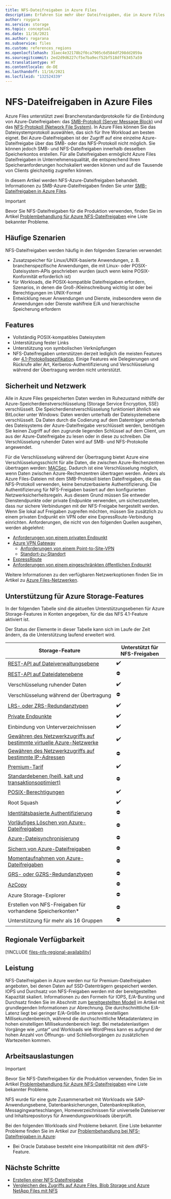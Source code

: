 ```yaml
---
title: NFS-Dateifreigaben in Azure Files
description: Erfahren Sie mehr über Dateifreigaben, die in Azure Files mit dem NFS-Protokoll (Network File System) gehostet werden.
author: roygara
ms.service: storage
ms.topic: conceptual
ms.date: 11/16/2021
ms.author: rogarana
ms.subservice: files
ms.custom: references_regions
ms.openlocfilehash: 31aec4e32178b2f0ca7905c6d584df298dd2059a
ms.sourcegitcommit: 2ed2d9d6227cf5e7ba9ecf52bf518dff63457a59
ms.translationtype: HT
ms.contentlocale: de-DE
ms.lasthandoff: 11/16/2021
ms.locfileid: "132524339"
---
```

# <a name="nfs-file-shares-in-azure-files"></a>NFS-Dateifreigaben in Azure Files
Azure Files unterstützt zwei Branchenstandardprotokolle für die Einbindung von Azure-Dateifreigaben: das [SMB-Protokoll (Server Message Block)](/windows/win32/fileio/microsoft-smb-protocol-and-cifs-protocol-overview) und das [NFS-Protokoll (Network File System)](https://en.wikipedia.org/wiki/Network_File_System). In Azure Files können Sie das Dateisystemprotokoll auswählen, das sich für Ihre Workload am besten eignet. Bei Azure-Dateifreigaben ist der Zugriff auf eine einzelne Azure-Dateifreigabe über das SMB- oder das NFS-Protokoll nicht möglich. Sie können jedoch SMB- und NFS-Dateifreigaben innerhalb desselben Speicherkontos erstellen. Für alle Dateifreigaben ermöglicht Azure Files Dateifreigaben in Unternehmensqualität, die entsprechend Ihren Speicheranforderungen hochskaliert werden können und auf die Tausende von Clients gleichzeitig zugreifen können.

In diesem Artikel werden NFS-Azure-Dateifreigaben behandelt. Informationen zu SMB-Azure-Dateifreigaben finden Sie unter [SMB-Dateifreigaben in Azure Files](files-smb-protocol.md).

> [!IMPORTANT]
>  Bevor Sie NFS-Dateifreigaben für die Produktion verwenden, finden Sie im Artikel [Problembehandlung für Azure NFS-Dateifreigaben](storage-troubleshooting-files-nfs.md) eine Liste bekannter Probleme.

## <a name="common-scenarios"></a>Häufige Szenarien
NFS-Dateifreigaben werden häufig in den folgenden Szenarien verwendet:

- Zusatzspeicher für Linux/UNIX-basierte Anwendungen, z. B. branchenspezifische Anwendungen, die mit Linux- oder POSIX-Dateisystem-APIs geschrieben wurden (auch wenn keine POSIX-Konformität erforderlich ist)
- für Workloads, die POSIX-kompatible Dateifreigaben erfordern, Szenarios, in denen die Groß-/Kleinschreibung wichtig ist oder bei Berechtigungen im UNIX-Format
- Entwicklung neuer Anwendungen und Dienste, insbesondere wenn die Anwendungen oder Dienste wahlfreie E/A und hierarchische Speicherung erfordern 

## <a name="features"></a>Features
- Vollständig POSIX-kompatibles Dateisystem
- Unterstützung fester Links
- Unterstützung von symbolischen Verknüpfungen
- NFS-Dateifreigaben unterstützen derzeit lediglich die meisten Features der [4.1-Protokollspezifikation](https://tools.ietf.org/html/rfc5661). Einige Features wie Delegierungen und Rückrufe aller Art, Kerberos-Authentifizierung und Verschlüsselung während der Übertragung werden nicht unterstützt.


## <a name="security-and-networking"></a>Sicherheit und Netzwerk
Alle in Azure Files gespeicherten Daten werden im Ruhezustand mithilfe der Azure-Speicherdienstverschlüsselung (Storage Service Encryption, SSE) verschlüsselt. Die Speicherdienstverschlüsselung funktioniert ähnlich wie BitLocker unter Windows: Daten werden unterhalb der Dateisystemebene verschlüsselt. Da Daten durch die Codierung auf dem Datenträger unterhalb des Dateisystems der Azure-Dateifreigabe verschlüsselt werden, benötigen Sie keinen Zugriff auf den zugrunde liegenden Schlüssel auf dem Client, um aus der Azure-Dateifreigabe zu lesen oder in diese zu schreiben. Die Verschlüsselung ruhender Daten wird auf SMB- und NFS-Protokolle angewendet.

Für die Verschlüsselung während der Übertragung bietet Azure eine Verschlüsselungsschicht für alle Daten, die zwischen Azure-Rechenzentren übertragen werden: [MACSec](https://en.wikipedia.org/wiki/IEEE_802.1AE). Dadurch ist eine Verschlüsselung möglich, wenn Daten zwischen Azure-Rechenzentren übertragen werden. Anders als Azure Files-Dateien mit dem SMB-Protokoll bieten Dateifreigaben, die das NFS-Protokoll verwenden, keine benutzerbasierte Authentifizierung. Die Authentifizierung für NFS-Freigaben basiert auf den konfigurierten Netzwerksicherheitsregeln. Aus diesem Grund müssen Sie entweder Dienstendpunkte oder private Endpunkte verwenden, um sicherzustellen, dass nur sichere Verbindungen mit der NFS-Freigabe hergestellt werden. Wenn Sie lokal auf Freigaben zugreifen möchten, müssen Sie zusätzlich zu einem privaten Endpunkt ein VPN oder eine ExpressRoute-Verbindung einrichten. Anforderungen, die nicht von den folgenden Quellen ausgehen, werden abgelehnt:

- [Anforderungen von einem privaten Endpunkt](storage-files-networking-overview.md#private-endpoints)
- [Azure VPN Gateway](../../vpn-gateway/vpn-gateway-about-vpngateways.md)
    - [Anforderungen von einem Point-to-Site-VPN](../../vpn-gateway/point-to-site-about.md)
    - [Standort-zu-Standort](../../vpn-gateway/design.md#s2smulti)
- [ExpressRoute](../../expressroute/expressroute-introduction.md)
- [Anforderungen von einem eingeschränkten öffentlichen Endpunkt](storage-files-networking-overview.md#storage-account-firewall-settings)

Weitere Informationen zu den verfügbaren Netzwerkoptionen finden Sie im Artikel zu [Azure Files-Netzwerken](storage-files-networking-overview.md).

## <a name="support-for-azure-storage-features"></a>Unterstützung für Azure Storage-Features

In der folgenden Tabelle sind die aktuellen Unterstützungsebenen für Azure Storage-Features in Konten angegeben, für die das NFS 4.1-Feature aktiviert ist. 

Der Status der Elemente in dieser Tabelle kann sich im Laufe der Zeit ändern, da die Unterstützung laufend erweitert wird.

| Storage-Feature | Unterstützt für NFS-Freigaben |
|-----------------|---------|
| [REST-API auf Dateiverwaltungsebene](/rest/api/storagerp/file-shares) | ✔️ |
| [REST-API auf Dateidatenebene](/rest/api/storageservices/file-service-rest-api)| ⛔ |
| Verschlüsselung ruhender Daten|   ✔️ |
| Verschlüsselung während der Übertragung| ⛔ |
| [LRS- oder ZRS-Redundanztypen](storage-files-planning.md#redundancy)|  ✔️ |
| [Private Endpunkte](storage-files-networking-overview.md#private-endpoints) | ✔️  |
| Einbindung von Unterverzeichnissen|  ✔️ |
| [Gewähren des Netzwerkzugriffs auf bestimmte virtuelle Azure-Netzwerke](storage-files-networking-endpoints.md#restrict-access-to-the-public-endpoint-to-specific-virtual-networks)|  ✔️  |
| [Gewähren des Netzwerkzugriffs auf bestimmte IP-Adressen](../common/storage-network-security.md?toc=%2fazure%2fstorage%2ffiles%2ftoc.json#grant-access-from-an-internet-ip-range)| ⛔ |
| [Premium-Tarif](storage-files-planning.md#storage-tiers) |  ✔️  |
| [Standardebenen (heiß, kalt und transaktionsoptimiert)](storage-files-planning.md#storage-tiers)| ⛔ |
| [POSIX-Berechtigungen](https://en.wikipedia.org/wiki/File-system_permissions#Notation_of_traditional_Unix_permissions)|  ✔️  |
| Root Squash|  ✔️  |
| [Identitätsbasierte Authentifizierung](storage-files-active-directory-overview.md) | ⛔ |
| [Vorläufiges Löschen von Azure-Dateifreigaben](storage-files-prevent-file-share-deletion.md) | ⛔  |
| [Azure-Dateisynchronisierung](../file-sync/file-sync-introduction.md)| ⛔ |
| [Sichern von Azure-Dateifreigaben](../../backup/azure-file-share-backup-overview.md)| ⛔ |
| [Momentaufnahmen von Azure-Dateifreigaben](storage-snapshots-files.md)| ⛔ |
| [GRS- oder GZRS-Redundanztypen](storage-files-planning.md#redundancy)| ⛔ |
| [AzCopy](../common/storage-use-azcopy-v10.md?toc=%2fazure%2fstorage%2ffiles%2ftoc.json)| ⛔ |
| Azure Storage-Explorer| ⛔ |
| Erstellen von NFS-Freigaben für vorhandene Speicherkonten*| ⛔ |
| Unterstützung für mehr als 16 Gruppen| ⛔ |

## <a name="regional-availability"></a>Regionale Verfügbarkeit

[!INCLUDE [files-nfs-regional-availability](../../../includes/files-nfs-regional-availability.md)]

## <a name="performance"></a>Leistung
NFS-Dateifreigaben in Azure werden nur für Premium-Dateifreigaben angeboten, bei denen Daten auf SSD-Datenträgern gespeichert werden. IOPS und Durchsatz von NFS-Freigaben werden mit der bereitgestellten Kapazität skaliert. Informationen zu den Formeln für IOPS, E/A-Bursting und Durchsatz finden Sie im Abschnitt zum [bereitgestellten Modell](understanding-billing.md#provisioned-model) im Artikel mit grundlegenden Informationen zur Abrechnung. Die durchschnittliche E/A-Latenz liegt bei geringer E/A-Größe im unteren einstelligen Millisekundenbereich, während die durchschnittliche Metadatenlatenz im hohen einstelligen Millisekundenbereich liegt. Bei metadatenlastigen Vorgänge wie „untar“ und Workloads wie WordPress kann es aufgrund der hohen Anzahl von Öffnungs- und Schließvorgängen zu zusätzlichen Wartezeiten kommen.

## <a name="workloads"></a>Arbeitsauslastungen
> [!IMPORTANT]
> Bevor Sie NFS-Dateifreigaben für die Produktion verwenden, finden Sie im Artikel [Problembehandlung für Azure NFS-Dateifreigaben](storage-troubleshooting-files-nfs.md) eine Liste bekannter Probleme.

NFS wurde für eine gute Zusammenarbeit mit Workloads wie SAP-Anwendungsebene, Datenbanksicherungen, Datenbankreplikation, Messagingwarteschlangen, Homeverzeichnissen für universelle Dateiserver und Inhaltsrepositorys für Anwendungsworkloads überprüft.

Bei den folgenden Workloads sind Probleme bekannt. Eine Liste bekannter Probleme finden Sie im Artikel zur [Problembehandlung bei NFS-Dateifreigaben in Azure](storage-troubleshooting-files-nfs.md):
- Bei Oracle Database besteht eine Inkompatibilität mit dem dNFS-Feature.


## <a name="next-steps"></a>Nächste Schritte
- [Erstellen einer NFS-Dateifreigabe](storage-files-how-to-create-nfs-shares.md)
- [Vergleichen des Zugriffs auf Azure Files, Blob Storage und Azure NetApp Files mit NFS](../common/nfs-comparison.md?toc=%2fazure%2fstorage%2ffiles%2ftoc.json)
